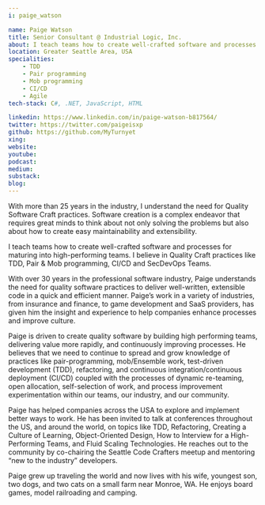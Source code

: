 ```yaml
---
i: paige_watson

name: Paige Watson
title: Senior Consultant @ Industrial Logic, Inc.
about: I teach teams how to create well-crafted software and processes for maturing into high-performing teams. I believe in Quality Craft practices like TDD, Pair & Mob programming, CI/CD and SecDevOps Teams.
location: Greater Seattle Area, USA
specialities:
    - TDD
    - Pair programming
    - Mob programming
    - CI/CD
    - Agile
tech-stack: C#, .NET, JavaScript, HTML

linkedin: https://www.linkedin.com/in/paige-watson-b817564/
twitter: https://twitter.com/paigeisxp
github: https://github.com/MyTurnyet
xing:
website:
youtube:
podcast:
medium:
substack:
blog:
---
```


With more than 25 years in the industry, I understand the need for Quality Software Craft practices. Software creation is a complex endeavor that requires great minds to think about not only solving the problems but also about how to create easy maintainability and extensibility.

I teach teams how to create well-crafted software and processes for maturing into high-performing teams. I believe in Quality Craft practices like TDD, Pair & Mob programming, CI/CD and SecDevOps Teams.

With over 30 years in the professional software industry, Paige understands the need for quality software practices to deliver well-written, extensible code in a quick and efficient manner. Paige’s work in a variety of industries, from insurance and finance, to game development and SaaS providers, has given him the insight and experience to help companies enhance processes and improve culture.

Paige is driven to create quality software by building high performing teams, delivering value more rapidly, and continuously improving processes. He believes that we need to continue to spread and grow knowledge of practices like pair-programming, mob/Ensemble work, test-driven development (TDD), refactoring, and continuous integration/continuous deployment (CI/CD) coupled with the processes of dynamic re-teaming, open allocation, self-selection of work, and process improvement experimentation within our teams, our industry, and our community.

Paige has helped companies across the USA to explore and implement better ways to work. He has been invited to talk at conferences throughout the US, and around the world, on topics like TDD, Refactoring, Creating a Culture of Learning, Object-Oriented Design, How to Interview for a High-Performing Teams, and Fluid Scaling Technologies. He reaches out to the community by co-chairing the Seattle Code Crafters meetup and mentoring “new to the industry” developers.

Paige grew up traveling the world and now lives with his wife, youngest son, two dogs, and two cats on a small farm near Monroe, WA. He enjoys board games, model railroading and camping.
